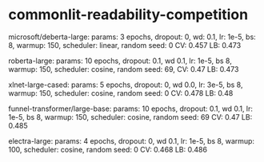 # commonlit-readability-competition

microsoft/deberta-large: 
params: 3 epochs, dropout: 0, wd: 0.1, lr: 1e-5, bs: 8, warmup: 150, scheduler: linear, random seed: 0
CV: 0.457
LB: 0.473

roberta-large: 
params: 10 epochs, dropout: 0.1, wd 0.1, lr: 1e-5, bs 8, warmup: 150, scheduler: cosine, random seed: 69,
CV: 0.47
LB: 0.473

xlnet-large-cased:
params: 5 epochs, dropout: 0,  wd 0.0, lr: 3e-5, bs 8, warmup: 150, scheduler: cosine, random seed: 0
CV: 0.478
LB: 0.48

funnel-transformer/large-base:
params: 10 epochs, dropout: 0.1,  wd 0.1, lr: 1e-5, bs 8, warmup: 150, scheduler: cosine, random seed: 69
CV: 0.47
LB: 0.485

electra-large:
params: 4 epochs, dropout: 0,  wd 0.1, lr: 1e-5, bs 8, warmup: 100, scheduler: cosine, random seed: 0
CV: 0.468
LB: 0.486
